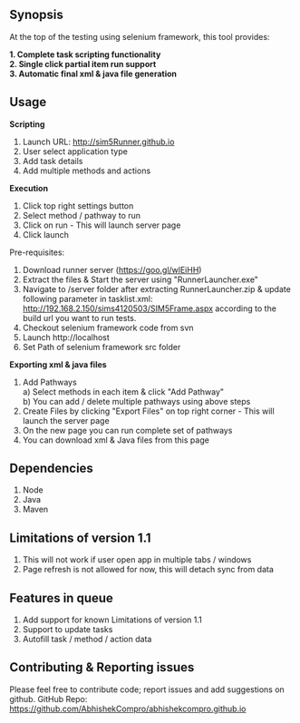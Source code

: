 ## Synopsis<br />

At the top of the testing using selenium framework, this tool provides:<br />

**1. Complete task scripting functionality**<br />
**2. Single click partial item run support**<br />
**3. Automatic final xml & java file generation**<br />

## Usage<br />

**Scripting**<br />
1. Launch URL: http://sim5Runner.github.io<br />
2. User select application type<br />
3. Add task details<br />
4. Add multiple methods and actions<br />

**Execution**<br />
1. Click top right settings button<br />
2. Select method / pathway to run<br />
3. Click on run - This will launch server page<br />
4. Click launch<br />

Pre-requisites:<br />
1. Download runner server (https://goo.gl/wlEiHH)<br />
2. Extract the files & Start the server using "RunnerLauncher.exe"<br />
3. Navigate to /server folder after extracting RunnerLauncher.zip & update following parameter in tasklist.xml: <url>http://192.168.2.150/sims4120503/SIM5Frame.aspx</url> according to the build url you want to run tests.<br />
4. Checkout selenium framework code from svn<br />
5. Launch http://localhost<br />
6. Set Path of selenium framework src folder<br />

**Exporting xml & java files**<br />
1. Add Pathways<br />
	a) Select methods in each item & click "Add Pathway"<br />
	b) You can add / delete multiple pathways using above steps<br />
2. Create Files by clicking "Export Files" on top right corner - This will launch the server page<br />
3. On the new page you can run complete set of pathways<br />
4. You can download xml & Java files from this page<br />

## Dependencies<br />
1. Node<br />
2. Java<br />
3. Maven<br />

## Limitations of version 1.1<br />

1. This will not work if user open app in multiple tabs / windows<br />
2. Page refresh is not allowed for now, this will detach sync from data<br />

## Features in queue<br />
1. Add support for known Limitations of version 1.1 <br />
2. Support to update tasks<br />
3. Autofill task / method / action data<br />

## Contributing & Reporting issues
Please feel free to contribute code; report issues and add suggestions on github.
GitHub Repo: https://github.com/AbhishekCompro/abhishekcompro.github.io
